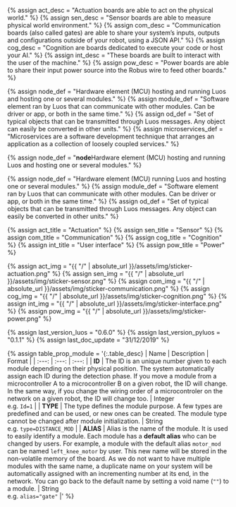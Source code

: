 {% assign act_desc = "Actuation boards are able to act on the physical world." %}
{% assign sen_desc = "Sensor boards are able to measure physical world environment." %}
{% assign com_desc = "Communication boards (also called gates) are able to share your system’s inputs, outputs and configurations outside of your robot, using a JSON API." %}
{% assign cog_desc = "Cognition are boards dedicated to execute your code or host your AI." %}
{% assign int_desc = "These boards are built to interact with the user of the machine." %}
{% assign pow_desc = "Power boards are able to share their input power source into the Robus wire to feed other boards." %}

{% assign node_def = "Hardware element (MCU) hosting and running Luos and hosting one or several modules." %}
{% assign module_def = "Software element ran by Luos that can communicate with other modules. Can be driver or app, or both in the same time." %}
{% assign od_def = "Set of typical objects that can be transmitted through Luos messages. Any object can easily be converted in other units." %}
{% assign microservices_def = "Microservices are a software development technique that arranges an application as a collection of loosely coupled services." %}

{% assign node_def = "<span class='tooltip'>**node**<span class='tooltiptext'>Hardware element (MCU) hosting and running Luos and hosting one or several modules.</span></span>" %}

{% assign node_def = "Hardware element (MCU) running Luos and hosting one or several modules." %}
{% assign module_def = "Software element ran by Luos that can communicate with other modules. Can be driver or app, or both in the same time." %}
{% assign od_def = "Set of typical objects that can be transmitted through Luos messages. Any object can easily be converted in other units." %}

{% assign act_title = "Actuation" %}
{% assign sen_title = "Sensor" %}
{% assign com_title = "Communication" %}
{% assign cog_title = "Cognition" %}
{% assign int_title = "User interface" %}
{% assign pow_title = "Power" %}

{% assign act_img = "{{ "/" | absolute_url }}/assets/img/sticker-actuation.png" %}
{% assign sen_img = "{{ "/" | absolute_url }}/assets/img/sticker-sensor.png" %}
{% assign com_img = "{{ "/" | absolute_url }}/assets/img/sticker-communication.png" %}
{% assign cog_img = "{{ "/" | absolute_url }}/assets/img/sticker-cognition.png" %}
{% assign int_img = "{{ "/" | absolute_url }}/assets/img/sticker-interface.png" %}
{% assign pow_img = "{{ "/" | absolute_url }}/assets/img/sticker-power.png" %}

{% assign last_version_luos = "0.6.0" %}
{% assign last_version_pyluos = "0.1.1" %}
{% assign last_doc_update = "31/12/2019" %}

{% assign table_prop_module = '{:.table_desc}
| Name | Description | Format |
| :---: | :---: | :---: |
| **ID** | The ID is an unique number given to each module depending on their physical position. The system automatically assign each ID during the detection phase. If you move a module from a microcontroller A to a microcontroller B on a given robot, the ID will change. In the same way, if you change the wiring order of a microcontroler on the network on a given robot, the ID will change too. | Integer<br />e.g. `Id=1` |
| **TYPE** | The type defines the module purpose. A few types are predefined and can be used, or new ones can be created. The module type cannot be changed after module initialization. | String<br />e.g. `type=DISTANCE_MOD` |
| **ALIAS** | Alias is the name of the module. It is used to easily identify a module. Each module has a **default alias** who can be changed by users. For example, a module with the default alias `motor_mod` can be named `left_knee_motor` by user. This new name will be stored in the non-volatile memory of the board. As we do not want to have multiple modules with the same name, a duplicate name on your system will be automatically assigned with an incrementing number at its end, in the network. You can go back to the default name by setting a void name (`""`) to a module. | String<br />e.g. `alias="gate"` |' %}


